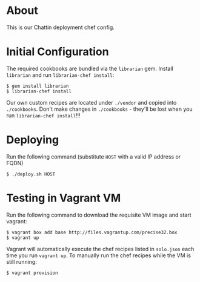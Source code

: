 # About

This is our Chattin deployment chef config.

# Initial Configuration

The required cookbooks are bundled via the `librarian` gem. Install
`librarian` and run `librarian-chef install`:

```
$ gem install librarian
$ librarian-chef install
```

Our own custom recipes are located under `./vendor` and copied into
`./cookbooks`. Don't make changes in `./cookbooks` - they'll be lost
when you run `librarian-chef install`!!!

# Deploying

Run the following command (substitute `HOST` with a valid IP address or FQDN)

```
$ ./deploy.sh HOST
```

# Testing in Vagrant VM

Run the following command to download the requisite VM image and start
vagrant:

```
$ vagrant box add base http://files.vagrantup.com/precise32.box
$ vagrant up
```

Vagrant will automatically execute the chef recipes listed in `solo.json` each
time you run `vagrant up`. To manually run the chef recipes while the VM
is still running:

```
$ vagrant provision
```

